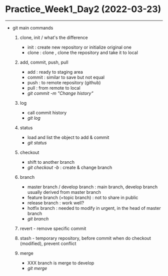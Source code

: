# Practice_Week1_Day2 (2022-03-23)
* * * 
+ git main commands

	1. clone, init / what's the difference
		- init : create new repository or initialize original one
		- clone : clone <url>, clone the repository and take it to local

	2. add, commit, push, pull
		- add : ready to staging area
		- commit : similar to save but not equal
		- push : to remote repository (github)
		- pull : from remote to local
		- _git commit -m "Change history"_
	3. log 
		- call commit history
		- _git log_
	4. status 
		- load and list the object to add & commit
		- _git status_

	5. checkout 
		- shift to another branch
		- _git checkout -b <branch>_ : create & change branch

	6. branch
		- master branch / develop branch : main branch, develop branch usually derived from master branch
		- feature branch (=topic branch) : not to share in public
		- release branch : work well?
		- hotfix branch : needed to modify in urgent, in the head of master branch
		- _git branch <branchname>_
		
	7. revert - remove specific commit
	
	8. stash - temporary repository, before commit when do checkout (modified), prevent conflict

	9. merge 
		- XXX branch is merge to develop
		- _git merge <commit>_
